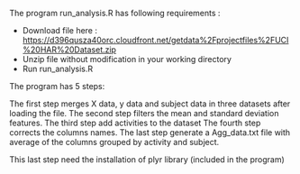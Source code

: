 The program run_analysis.R has following requirements :

- Download file here :
https://d396qusza40orc.cloudfront.net/getdata%2Fprojectfiles%2FUCI%20HAR%20Dataset.zip 
- Unzip file without modification in your working directory
- Run run_analysis.R

The program has 5 steps:

The first step merges X data, y data and subject data in three datasets after loading the file.
The second step filters the mean and standard deviation features.
The third step add activities to the dataset
The fourth step corrects the columns names.
The last step generate a Agg_data.txt file with average of the columns grouped by activity and subject.

This last step need the installation of plyr library (included in the program)
